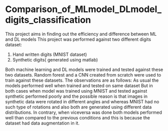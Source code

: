 # Comparison_of_MLmodel_DLmodel_digits_classification
This project aims in finding out the efficiency and difference between ML and DL models 
This project was performed against two different digits dataset:
1) Hand written digits (MNIST dataset)
2) Synthetic digits( generated using matlab)

Both machine learning and DL models were trained and tested against these two datasets.
Random forest and a CNN created from scratch were used to train against these datasets.
The observations are as follows:
As usual the models performed well when trained and tested on same dataset
But in both cases when model was trained using MNIST and tested against synthetic performed poorly and the possible reason is that images in synthetic data were rotated in different angles and whereas MNIST had no such type of rotations and also both are generated using different data distributions.
In contrary, when viceversa was done both models performed well than compared to the previous conditions and this is because the dataset had data augmentation in it.

